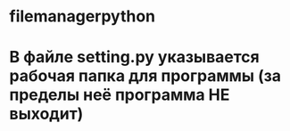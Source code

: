 # filemanagerpython
# В файле setting.py указывается рабочая папка для программы (за пределы неё программа НЕ выходит)
